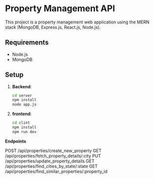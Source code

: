 # Property Management API

This project is a property management web application using the MERN stack (MongoDB, Express.js, React.js, Node.js).

## Requirements

- Node.js
- MongoDB

## Setup

1. **Backend**:
   ```bash
   cd server
   npm install
   node app.js
2. **frontend**:
   ```bash
   cd clint
   npm install
   npm run dev


**Endpoints**

POST /api/properties/create_new_property
GET /api/properties/fetch_property_details/:city
PUT /api/properties/update_property_details
GET /api/properties/find_cities_by_state/:state
GET /api/properties/find_similar_properties/:property_id






